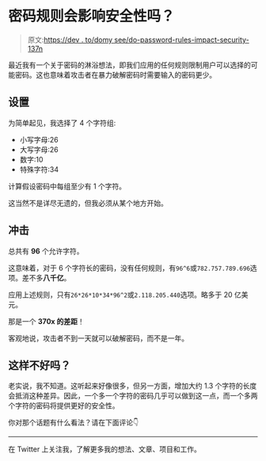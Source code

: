 # 密码规则会影响安全性吗？

> 原文:[https://dev . to/domy see/do-password-rules-impact-security-137n](https://dev.to/domysee/do-password-rules-impact-security-137n)

最近我有一个关于密码的淋浴想法，即我们应用的任何规则限制用户可以选择的可能密码。这也意味着攻击者在暴力破解密码时需要输入的密码更少。

## 设置

为简单起见，我选择了 4 个字符组:

*   小写字母:26
*   大写字母:26
*   数字:10
*   特殊字符:34

计算假设密码中每组至少有 1 个字符。

这当然不是详尽无遗的，但我必须从某个地方开始。

## 冲击

总共有 **96** 个允许字符。

这意味着，对于 6 个字符长的密码，没有任何规则，有`96^6`或`782.757.789.696`选项。差不多**八千亿**。

应用上述规则，只有`26*26*10*34*96^2`或`2.118.205.440`选项。略多于 20 亿美元。

那是一个 **370x 的差距**！

客观地说，攻击者不到一天就可以破解密码，而不是一年。

## 这样不好吗？

老实说，我不知道。这听起来好像很多，但另一方面，增加大约 1.3 个字符的长度会抵消这种差异。因此，一个多一个字符的密码几乎可以做到这一点，而一个多两个字符的密码将提供更好的安全性。

你对那个话题有什么看法？请在下面评论👇

* * *

在 Twitter 上关注我，了解更多我的想法、文章、项目和工作。